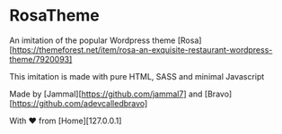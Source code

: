 # RosaTheme
An imitation of the popular Wordpress theme [Rosa][https://themeforest.net/item/rosa-an-exquisite-restaurant-wordpress-theme/7920093]

This imitation is made with pure HTML, SASS and minimal Javascript

Made by [Jammal][https://github.com/jammal7] and [Bravo][https://github.com/adevcalledbravo]

With ❤ from [Home][127.0.0.1]
